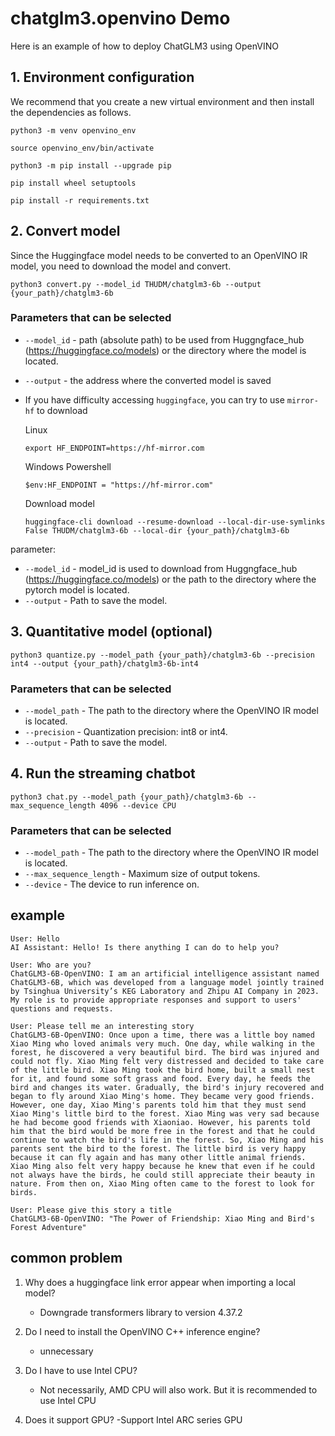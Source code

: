 # chatglm3.openvino Demo

Here is an example of how to deploy ChatGLM3 using OpenVINO

## 1. Environment configuration

We recommend that you create a new virtual environment and then install the dependencies as follows.

```
python3 -m venv openvino_env

source openvino_env/bin/activate

python3 -m pip install --upgrade pip

pip install wheel setuptools

pip install -r requirements.txt
```

## 2. Convert model

Since the Huggingface model needs to be converted to an OpenVINO IR model, you need to download the model and convert.

```
python3 convert.py --model_id THUDM/chatglm3-6b --output {your_path}/chatglm3-6b
```

### Parameters that can be selected

* `--model_id` - path (absolute path) to be used from Huggngface_hub (https://huggingface.co/models) or the directory where the model is located.
* `--output` - the address where the converted model is saved
* If you have difficulty accessing `huggingface`, you can try to use `mirror-hf` to download

   Linux
     ```
     export HF_ENDPOINT=https://hf-mirror.com
     ```
   Windows Powershell
     ```
     $env:HF_ENDPOINT = "https://hf-mirror.com"
     ```
   Download model
     ```
     huggingface-cli download --resume-download --local-dir-use-symlinks False THUDM/chatglm3-6b --local-dir {your_path}/chatglm3-6b
     ```

parameter:

* `--model_id` - model_id is used to download from Huggngface_hub (https://huggingface.co/models) or the path to the directory where the pytorch model is located.
* `--output` - Path to save the model.

## 3. Quantitative model (optional)

```
python3 quantize.py --model_path {your_path}/chatglm3-6b --precision int4 --output {your_path}/chatglm3-6b-int4
```

### Parameters that can be selected

* `--model_path` - The path to the directory where the OpenVINO IR model is located.
* `--precision` - Quantization precision: int8 or int4.
* `--output` - Path to save the model.

## 4. Run the streaming chatbot

```
python3 chat.py --model_path {your_path}/chatglm3-6b --max_sequence_length 4096 --device CPU
```

### Parameters that can be selected

* `--model_path` - The path to the directory where the OpenVINO IR model is located.
* `--max_sequence_length` - Maximum size of output tokens.
* `--device` - The device to run inference on.

## example

```
User: Hello
AI Assistant: Hello! Is there anything I can do to help you?

User: Who are you?
ChatGLM3-6B-OpenVINO: I am an artificial intelligence assistant named ChatGLM3-6B, which was developed from a language model jointly trained by Tsinghua University’s KEG Laboratory and Zhipu AI Company in 2023. My role is to provide appropriate responses and support to users' questions and requests.

User: Please tell me an interesting story
ChatGLM3-6B-OpenVINO: Once upon a time, there was a little boy named Xiao Ming who loved animals very much. One day, while walking in the forest, he discovered a very beautiful bird. The bird was injured and could not fly. Xiao Ming felt very distressed and decided to take care of the little bird. Xiao Ming took the bird home, built a small nest for it, and found some soft grass and food. Every day, he feeds the bird and changes its water. Gradually, the bird's injury recovered and began to fly around Xiao Ming's home. They became very good friends. However, one day, Xiao Ming's parents told him that they must send Xiao Ming's little bird to the forest. Xiao Ming was very sad because he had become good friends with Xiaoniao. However, his parents told him that the bird would be more free in the forest and that he could continue to watch the bird's life in the forest. So, Xiao Ming and his parents sent the bird to the forest. The little bird is very happy because it can fly again and has many other little animal friends. Xiao Ming also felt very happy because he knew that even if he could not always have the birds, he could still appreciate their beauty in nature. From then on, Xiao Ming often came to the forest to look for birds.

User: Please give this story a title
ChatGLM3-6B-OpenVINO: "The Power of Friendship: Xiao Ming and Bird's Forest Adventure"
```

## common problem
1. Why does a huggingface link error appear when importing a local model?
    - Downgrade transformers library to version 4.37.2

2. Do I need to install the OpenVINO C++ inference engine?
    - unnecessary

3. Do I have to use Intel CPU?
    - Not necessarily, AMD CPU will also work. But it is recommended to use Intel CPU
4. Does it support GPU?
    -Support Intel ARC series GPU